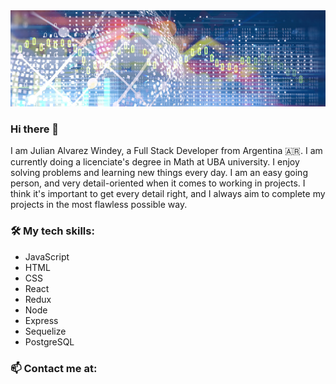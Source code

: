 <img src="https://github.com/jralvarezwindey/jralvarezwindey/blob/main/banner.jpg" />

### Hi there 👋

I am Julian Alvarez Windey, a Full Stack Developer from Argentina 🇦🇷. I am currently doing a licenciate's degree in Math at UBA university. I enjoy solving problems and learning new things every day. I am an easy going person, and very detail-oriented when it comes to working in projects. I think it's important to get every detail right, and I always aim to complete my projects in the most flawless possible way.

### 🛠️ My tech skills:

- JavaScript
- HTML
- CSS
- React
- Redux
- Node
- Express
- Sequelize
- PostgreSQL

### 📫 Contact me at:
